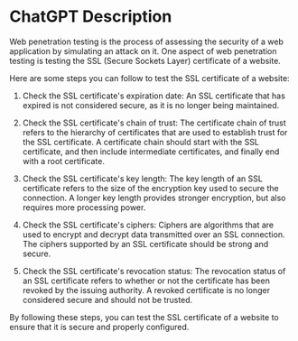 # ChatGPT Description

Web penetration testing is the process of assessing the security of a web application by simulating an attack on it. One aspect of web penetration testing is testing the SSL (Secure Sockets Layer) certificate of a website.

Here are some steps you can follow to test the SSL certificate of a website:

1.  Check the SSL certificate's expiration date: An SSL certificate that has expired is not considered secure, as it is no longer being maintained.
    
2.  Check the SSL certificate's chain of trust: The certificate chain of trust refers to the hierarchy of certificates that are used to establish trust for the SSL certificate. A certificate chain should start with the SSL certificate, and then include intermediate certificates, and finally end with a root certificate.
    
3.  Check the SSL certificate's key length: The key length of an SSL certificate refers to the size of the encryption key used to secure the connection. A longer key length provides stronger encryption, but also requires more processing power.
    
4.  Check the SSL certificate's ciphers: Ciphers are algorithms that are used to encrypt and decrypt data transmitted over an SSL connection. The ciphers supported by an SSL certificate should be strong and secure.
    
5.  Check the SSL certificate's revocation status: The revocation status of an SSL certificate refers to whether or not the certificate has been revoked by the issuing authority. A revoked certificate is no longer considered secure and should not be trusted.
    

By following these steps, you can test the SSL certificate of a website to ensure that it is secure and properly configured.